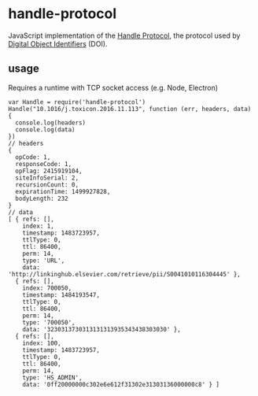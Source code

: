# handle-protocol

JavaScript implementation of the [Handle Protocol](https://tools.ietf.org/html/rfc3652), the protocol used by [Digital Object Identifiers](https://doi.org) (DOI).

## usage

Requires a runtime with TCP socket access (e.g. Node, Electron)

```
var Handle = require('handle-protocol')
Handle("10.1016/j.toxicon.2016.11.113", function (err, headers, data) {
  console.log(headers)  
  console.log(data)
})
// headers
{ 
  opCode: 1,
  responseCode: 1,
  opFlag: 2415919104,
  siteInfoSerial: 2,
  recursionCount: 0,
  expirationTime: 1499927828,
  bodyLength: 232
}
// data
[ { refs: [],
    index: 1,
    timestamp: 1483723957,
    ttlType: 0,
    ttl: 86400,
    perm: 14,
    type: 'URL',
    data: 'http://linkinghub.elsevier.com/retrieve/pii/S0041010116304445' },
  { refs: [],
    index: 700050,
    timestamp: 1484193547,
    ttlType: 0,
    ttl: 86400,
    perm: 14,
    type: '700050',
    data: '3230313730313131313935343438303030' },
  { refs: [],
    index: 100,
    timestamp: 1483723957,
    ttlType: 0,
    ttl: 86400,
    perm: 14,
    type: 'HS_ADMIN',
    data: '0ff20000000c302e6e612f31302e31303136000000c8' } ]
```
